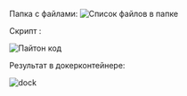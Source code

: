 

Папка с файлами:
![Список файлов в папке](https://github.com/user-attachments/assets/c2623c08-6c2d-4c29-8c52-5bf424bf50b8)


Скрипт :

 ![Пайтон код](https://github.com/user-attachments/assets/66e98415-14fb-49e7-861a-4a2c4acdd4f6)



Результат в докерконтейнере:


![dock](https://github.com/user-attachments/assets/b95fe63f-6d34-4942-9f08-1092719615a5)


